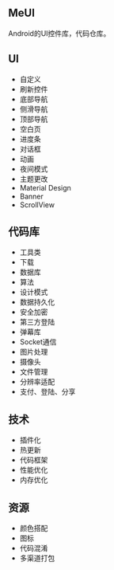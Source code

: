## MeUI
Android的UI控件库，代码仓库。

## UI
* 自定义
* 刷新控件
* 底部导航
* 侧滑导航
* 顶部导航
* 空白页
* 进度条
* 对话框
* 动画
* 夜间模式
* 主题更改
* Material Design
* Banner
* ScrollView

## 代码库
* 工具类
* 下载
* 数据库
* 算法
* 设计模式
* 数据持久化
* 安全加密
* 第三方登陆
* 弹幕库
* Socket通信
* 图片处理
* 摄像头
* 文件管理
* 分辨率适配
* 支付、登陆、分享

## 技术
* 插件化
* 热更新
* 代码框架
* 性能优化
* 内存优化

## 资源
* 颜色搭配
* 图标
* 代码混淆
* 多渠道打包

